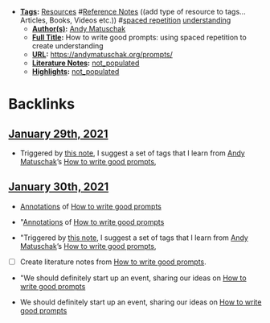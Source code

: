 - **[Tags](<Tags.md>):** [Resources](<Resources.md>) #[Reference Notes](<Reference Notes.md>) ((add type of resource to tags... Articles, Books, Videos etc.)) #[spaced repetition](<spaced repetition.md>) [understanding](<understanding.md>)
    - **[Author(s)](<Author(s).md>):** [Andy Matuschak](<Andy Matuschak.md>)
    - **[Full Title](<Full Title.md>):** How to write good prompts: using spaced repetition to create understanding
    - **[URL](<URL.md>):** https://andymatuschak.org/prompts/
    - **[Literature Notes](<Literature Notes.md>):** [not_populated](<not_populated.md>)
    - **[Highlights](<Highlights.md>):** [not_populated](<not_populated.md>)

# Backlinks
## [January 29th, 2021](<January 29th, 2021.md>)
- Triggered by [this note](((3F1bAiJBO))), I suggest a set of tags that I learn from [Andy Matuschak](<Andy Matuschak.md>)’s [How to write good prompts](<How to write good prompts.md>),

## [January 30th, 2021](<January 30th, 2021.md>)
- [Annotations](<Annotations.md>) of [How to write good prompts](<How to write good prompts.md>)

- "[Annotations](<Annotations.md>) of [How to write good prompts](<How to write good prompts.md>)

- "Triggered by [this note](((3F1bAiJBO))), I suggest a set of tags that I learn from [Andy Matuschak](<Andy Matuschak.md>)’s [How to write good prompts](<How to write good prompts.md>),

- [ ] Create literature notes from [How to write good prompts](<How to write good prompts.md>).

- "We should definitely start up an event, sharing our ideas on [How to write good prompts](<How to write good prompts.md>)

- We should definitely start up an event, sharing our ideas on [How to write good prompts](<How to write good prompts.md>)

